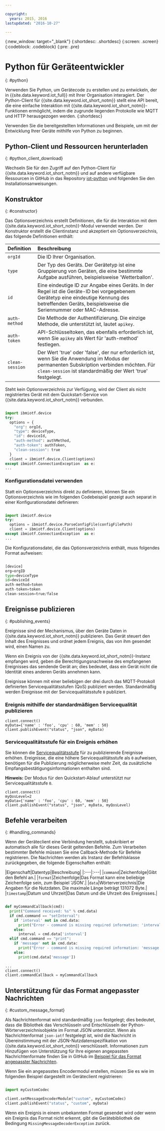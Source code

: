 ```yaml
---

copyright:
  years: 2015, 2016
lastupdated: "2016-10-27"

---
```


{:new_window: target="_blank"}
{:shortdesc: .shortdesc}
{:screen: .screen}
{:codeblock: .codeblock}
{:pre: .pre}


# Python für Geräteentwickler
{: #python}

Verwenden Sie Python, um Gerätecode zu erstellen und zu entwickeln, der in {{site.data.keyword.iot_full}} mit Ihrer Organisation interagiert. Der Python-Client für {{site.data.keyword.iot_short_notm}} stellt eine API bereit, die eine einfache Interaktion mit {{site.data.keyword.iot_short_notm}}-Funktionen ermöglicht, indem die zugrunde liegenden Protokolle wie MQTT und HTTP herausgezogen werden.
{:shortdesc}

Verwenden Sie die bereitgestellten Informationen und Beispiele, um mit der Entwicklung Ihrer Geräte mithilfe von Python zu beginnen.

## Python-Client und Ressourcen herunterladen
{: #python_client_download}

Wechseln Sie für den Zugriff auf den Python-Client für {{site.data.keyword.iot_short_notm}} und auf andere verfügbare Ressourcen in GitHub in das Repository [iot-python](https://github.com/ibm-watson-iot/iot-python) und folgenden Sie den Installationsanweisungen.

## Konstruktor
{: #constructor}

Das Optionsverzeichnis erstellt Definitionen, die für die Interaktion mit dem {{site.data.keyword.iot_short_notm}}-Modul verwendet werden. Der Konstruktor erstellt die Clientinstanz und akzeptiert ein Optionsverzeichnis, das folgende Definitionen enthält:

|Definition|Beschreibung |
|:---|:---|
|`orgId`|Die ID Ihrer Organisation.|
|`type`|Der Typ des Geräts. Der Gerätetyp ist eine Gruppierung von Geräten, die eine bestimmte Aufgabe ausführen, beispielsweise 'Wetterballon'.|
|`id`|Eine eindeutige ID zur Angabe eines Geräts. In der Regel ist die Geräte-ID bei vorgegebenem Gerätetyp eine eindeutige Kennung des betreffenden Geräts, beispielsweise die Seriennummer oder MAC-Adresse.|
|`auth-method`|Die Methode der Authentifizierung. Die einzige Methode, die unterstützt ist, lautet `apikey`.|
|`auth-token`|API-Schlüsseltoken, das ebenfalls erforderlich ist, wenn Sie `apikey` als Wert für 'auth-method' festlegen.|
|`clean-session`|Der Wert 'true' oder 'false', der nur erforderlich ist, wenn Sie die Anwendung im Modus der permanenten Subskription verbinden möchten. Für `clean-session` ist standardmäßig der Wert 'true' festgelegt.|

Steht kein Optionsverzeichnis zur Verfügung, wird der Client als nicht registriertes Gerät mit dem Quickstart-Service von {{site.data.keyword.iot_short_notm}} verbunden.

```python

import ibmiotf.device
try:
  options = {
    "org": orgId,
    "type": deviceType,
    "id": deviceId,
    "auth-method": authMethod,
    "auth-token": authToken,
    "clean-session": true
  }
  client = ibmiotf.device.Client(options)
except ibmiotf.ConnectionException  as e:
...
```

### Konfigurationsdatei verwenden

Statt ein Optionsverzeichnis direkt zu definieren, können Sie ein Optionsverzeichnis wie im folgenden Codebeispiel gezeigt auch separat in einer Konfigurationsdatei definieren:

```python

import ibmiotf.device
try:
  options = ibmiotf.device.ParseConfigFile(configFilePath)
  client = ibmiotf.device.Client(options)
except ibmiotf.ConnectionException  as e:
...
```

Die Konfigurationsdatei, die das Optionsverzeichnis enthält, muss folgendes Format aufweisen:

```python

[device]
org=orgID
type=deviceType
id=deviceId
auth-method=token
auth-token=token
clean-session=true/false
```

## Ereignisse publizieren
{: #publishing_events}

Ereignisse sind der Mechanismus, über den Geräte Daten in {{site.data.keyword.iot_short_notm}} publizieren. Das Gerät steuert den Inhalt des Ereignisses und ordnet jedem Ereignis, das von ihm gesendet wird, einen Namen zu.

Wenn ein Ereignis von der {{site.data.keyword.iot_short_notm}}-Instanz empfangen wird, geben die Berechtigungsnachweise des empfangenen Ereignisses das sendende Gerät an; dies bedeutet, dass ein Gerät nicht die Identität eines anderen Geräts annehmen kann.

Ereignisse können mit einer beliebigen der drei durch das MQTT-Protokoll definierten Servicequalitätsstufen (QoS) publiziert werden.  Standardmäßig werden Ereignisse mit der Servicequalitätsstufe `0` publiziert.

### Ereignis mithilfe der standardmäßigen Servicequalität publizieren

```
client.connect()
myData={'name' : 'foo', 'cpu' : 60, 'mem' : 50}
client.publishEvent("status", "json", myData)
```

### Servicequalitätsstufe für ein Ereignis erhöhen

Sie können die [Servicequalitätsstufe](../../reference/mqtt/index.html#qos-levels) für zu publizierende Ereignisse erhöhen. Ereignisse, die eine höhere Servicequalitätsstufe als `0` aufweisen, benötigen für die Publizierung möglicherweise mehr Zeit, da zusätzliche Empfangsbestätigungsinformationen enthalten sind.

**Hinweis:** Der Modus für den Quickstart-Ablauf unterstützt nur Servicequalitätsstufe `0`.

```
client.connect()
myQosLevel=2
myData={'name' : 'foo', 'cpu' : 60, 'mem' : 50}
client.publishEvent("status", "json", myData, myQosLevel)
```
## Befehle verarbeiten
{: #handling_commands}

Wenn der Geräteclient eine Verbindung herstellt, subskribiert er automatisch alle für dieses Gerät geltenden Befehle. Zum Verarbeiten bestimmter Befehle müssen Sie eine Callback-Methode für Befehle registrieren. Die Nachrichten werden als Instanz der Befehlsklasse zurückgegeben, die folgende Eigenschaften enthält:

|Eigenschaft|Datentyp|Beschreibung|
|:---|:---|
|`command`|Zeichenfolge|Gibt den Befehl an.|
|`format`|Zeichenfolge|Das Format kann eine beliebige Zeichenfolge sein, zum Beispiel 'JSON'.|
|`data`|Wörterverzeichnis|Die Angaben für die Nutzdaten. Die maximale Länge beträgt 131072 Byte.|
|`timestamp`|Datum und Uhrzeit|Das Datum und die Uhrzeit des Ereignisses.|


```python

def myCommandCallback(cmd):
  print("Command received: %s" % cmd.data)
  if cmd.command == "setInterval":
    if 'interval' not in cmd.data:
      print("Error - command is missing required information: 'interval'")
    else:
      interval = cmd.data['interval']
  elif cmd.command == "print":
    if 'message' not in cmd.data:
      print("Error - command is missing required information: 'message'")
    else:
      print(cmd.data['message'])

...
client.connect()
client.commandCallback = myCommandCallback
```

## Unterstützung für das Format angepasster Nachrichten
{: #custom_message_format}

Als Nachrichtenformat wird standardmäßig `json` festgelegt; dies bedeutet, dass die Bibliothek das Verschlüsseln und Entschlüsseln der Python-Wörterverzeichnisobjekte im Format JSON unterstützt. Wenn als Nachrichtenformat `json-iotf` festgelegt ist, wird die Nachricht in Übereinstimmung mit der JSON-Nutzdatenspezifikation von {{site.data.keyword.iot_short_notm}} verschlüsselt. Informationen zum Hinzufügen von Unterstützung für Ihre eigenen angepassten Nachrichtenformate finden Sie in GitHub im [Beispiel für das Format angepasster Nachrichten](https://github.com/ibm-watson-iot/iot-python/tree/master/samples/customMessageFormat).

Wenn Sie ein angepasstes Encodermodul erstellen, müssen Sie es wie im folgenden Beispiel dargestellt im Geräteclient registrieren:

```python

import myCustomCodec

client.setMessageEncoderModule("custom", myCustomCodec)
client.publishEvent("status", "custom", myData)
```
Wenn ein Ereignis in einem unbekannten Format gesendet wird oder wenn ein Ereignis das Format nicht erkennt, gibt die Gerätebibliothek die Bedingung `MissingMessageDecoderException` zurück.
